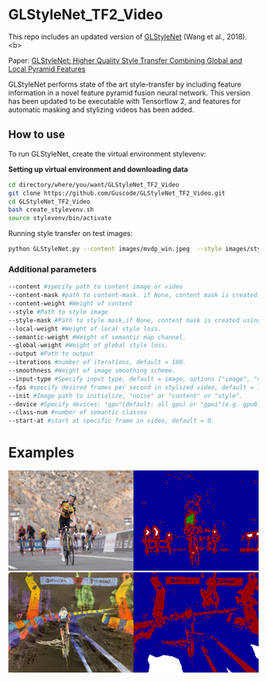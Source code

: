 # GLStyleNet_TF2_Video

This repo includes an updated version of [GLStyleNet](https://github.com/EndyWon/GLStyleNet) (Wang et al., 2018). <b\>

Paper: [GLStyleNet: Higher Quality Style Transfer Combining Global and Local Pyramid Features](https://arxiv.org/abs/1811.07260)

GLStyleNet performs state of the art style-transfer by including feature information in a novel feature pyramid fusion neural network. This version has been updated to be executable with Tensorflow 2, and features for automatic masking and stylizing videos has been added.

## How to use

To run GLStyleNet, create the virtual environment stylevenv:

__Setting up virtual environment and downloading data__
```bash
cd directory/where/you/want/GLStyleNet_TF2_Video
git clone https://github.com/Guscode/GLStyleNet_TF2_Video.git
cd GLStyleNet_TF2_Video
bash create_stylevenv.sh
source stylevenv/bin/activate
```

Running style transfer on test images:
```bash
python GLStyleNet.py --content images/mvdp_win.jpeg  --style images/style.png 
```
### Additional parameters
 

```bash
--content #specify path to content image or video
--content-mask #path to content-mask. if None, content mask is created using masking_functions.py
--content-weight #Weight of content
--style #Path to style image
--style-mask #Path to style mask,if None, content mask is created using masking_functions.py
--local-weight #Weight of local style loss.
--semantic-weight #Weight of semantic map channel.
--global-weight #Weight of global style loss.
--output #Path to output
--iterations #number of iterations, default = 100.
--smoothness #Weight of image smoothing scheme.
--input-type #Specify input type, default = image, options ["image", "video"]
--fps #specify desired frames per second in stylized video, default = 12
--init #Image path to initialize, "noise" or "content" or "style".
--device #Specify devices: "gpu"(default: all gpu) or "gpui"(e.g. gpu0) or "cpu" 
--class-num #number of semantic classes
--start-at #start at specific frame in video, default = 0.
```

# Examples
<a href="https://github.com/GLStyleNet_TF2_Video">
    <img src="/readme_images/masked_content.png" alt="Logo" width="540" height="202">
</a>

<a href="https://github.com/GLStyleNet_TF2_Video">
    <img src="/readme_images/masked_style.png" alt="Logo" width="540" height="202">
</a>
